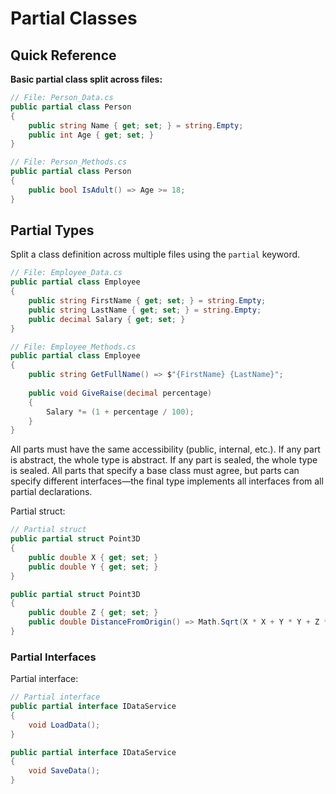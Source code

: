 # Partial Classes
## Quick Reference

**Basic partial class split across files:**

```csharp
// File: Person_Data.cs
public partial class Person
{
    public string Name { get; set; } = string.Empty;
    public int Age { get; set; }
}

// File: Person_Methods.cs  
public partial class Person
{
    public bool IsAdult() => Age >= 18;
}
```

## Partial Types

Split a class definition across multiple files using the `partial` keyword.

```csharp
// File: Employee_Data.cs
public partial class Employee
{
    public string FirstName { get; set; } = string.Empty;
    public string LastName { get; set; } = string.Empty;
    public decimal Salary { get; set; }
}

// File: Employee_Methods.cs
public partial class Employee
{
    public string GetFullName() => $"{FirstName} {LastName}";
    
    public void GiveRaise(decimal percentage)
    {
        Salary *= (1 + percentage / 100);
    }
}
```

All parts must have the same accessibility (public, internal, etc.). If any part is abstract, the whole type is abstract. If any part is sealed, the whole type is sealed. All parts that specify a base class must agree, but parts can specify different interfaces—the final type implements all interfaces from all partial declarations.

Partial struct:

```csharp
// Partial struct
public partial struct Point3D
{
    public double X { get; set; }
    public double Y { get; set; }
}

public partial struct Point3D
{
    public double Z { get; set; }
    public double DistanceFromOrigin() => Math.Sqrt(X * X + Y * Y + Z * Z);
}
```

### Partial Interfaces

Partial interface:

```csharp
// Partial interface
public partial interface IDataService
{
    void LoadData();
}

public partial interface IDataService
{
    void SaveData();
}
```
